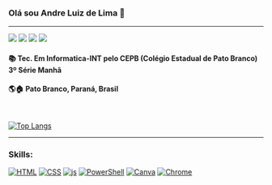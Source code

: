 ### Olá sou Andre Luiz de Lima 🖖 
---
<a href="https://www.instagram.com/andreluizpbbr/" target="_blank"><img src="https://img.shields.io/badge/-Instagram-%23E4405F?style=for-the-badge&logo=instagram&logoColor=white" target="_blank"></a>
<a href = "https://wa.me/5546999131085"><img src="https://img.shields.io/badge/WhatsApp-25D366?style=for-the-badge&logo=whatsapp&logoColor=white" target="_blank"></a>
<a href = "mailto:andreluizjp2015@gmail.com"><img src="https://img.shields.io/badge/Gmail-D14836?style=for-the-badge&logo=gmail&logoColor=white" target="_blank"></a>
<a href = "https://www.linkedin.com/in/andre-luiz-de-lima-60877a220"><img src="https://img.shields.io/badge/LinkedIn-0077B5?style=for-the-badge&logo=linkedin&logoColor=white" target="_blank"></a>


#### 📚 Tec. Em Informatica-INT pelo CEPB (Colégio Estadual de Pato Branco) 3º Série Manhã

#### 🌎🏠 Pato Branco, Paraná, Brasil 

<br>

[![Top Langs](https://github-readme-stats.vercel.app/api/top-langs/?username=AndreLuizdeLima&langs_count=8)](https://github.com/anuraghazra/github-readme-stats)

---
### Skills:

[![HTML](https://img.shields.io/badge/HTML5-E34F26?style=for-the-badge&logo=html5&logoColor=white)]()
[![CSS](https://img.shields.io/badge/CSS3-1572B6?style=for-the-badge&logo=css3&logoColor=white)]()
[![js](https://img.shields.io/badge/JavaScript-F7DF1E?style=for-the-badge&logo=javascript&logoColor=white)]()
[![PowerShell](https://img.shields.io/badge/Powershell-2CA5E0?style=for-the-badge&logo=powershell&logoColor=white)]()
[![Canva](https://img.shields.io/badge/Canva-%2300C4CC.svg?&style=for-the-badge&logo=Canva&logoColor=white)]()
[![Chrome](https://img.shields.io/badge/Google_chrome-4285F4?style=for-the-badge&logo=Google-chrome&logoColor=white)]()
